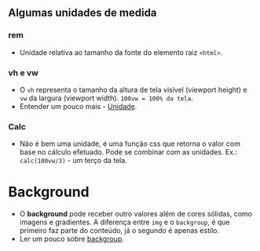 ## Algumas unidades de medida

### rem
- Unidade relativa ao tamanho da fonte do elemento raiz `<html>`.

### vh e vw
- O `vh` representa o tamanho da altura de tela visível (viewport height) e `vw` da largura (viewport width). `100vw = 100% da tela`.
- Entender um pouco mais - [Unidade](https://developer.mozilla.org/en-US/docs/Learn_web_development/Core/Styling_basics/Values_and_units).

### Calc
- Não é bem uma unidade, é uma função css que retorna o valor com base no cálculo efetuado. Pode se combinar com as unidades. Ex.: `calc(100vw/3)` - um terço da tela.

# Background
- O **background** pode receber outro valores além de cores sólidas, como imagens e gradientes. A diferença entre `img` e o `backgroup`, é que primeiro faz parte do conteúdo, já o segundo é apenas estilo.
- Ler um pouco sobre [backgroup](https://developer.mozilla.org/en-US/docs/Learn_web_development/Core/Styling_basics/Backgrounds_and_borders).
